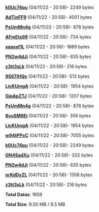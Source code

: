 [**k0Uc74pu**](/data/k0Uc74pu.txt) (04/11/22 - 20:58)- 2249 bytes

[**AdTinFF9**](/data/AdTinFF9.txt) (04/11/22 - 20:58)- 4001 bytes

[**PsUmMn4g**](/data/PsUmMn4g.txt) (04/11/22 - 20:58)- 878 bytes

[**AFmEts99**](/data/AFmEts99.txt) (04/11/22 - 20:58)- 734 bytes

[**xqassf1L**](/data/xqassf1L.txt) (04/11/22 - 20:58)- 1889 bytes

[**PN2w4dJi**](/data/PN2w4dJi.txt) (04/11/22 - 20:58)- 635 bytes

[**z3tt3sLk**](/data/z3tt3sLk.txt) (04/11/22 - 20:58)- 216 bytes

[**9S67iHQs**](/data/9S67iHQs.txt) (04/11/22 - 20:58)- 513 bytes

[**LicKUmgA**](/data/LicKUmgA.txt) (04/11/22 - 20:58)- 1954 bytes

[**GipApZTJ**](/data/GipApZTJ.txt) (04/11/22 - 20:58)- 1207 bytes

[**PsUmMn4g**](/data/PsUmMn4g.txt) (04/11/22 - 20:58)- 878 bytes

[**8vuSM8Ej**](/data/8vuSM8Ej.txt) (04/11/22 - 20:58)- 356 bytes

[**LicKUmgA**](/data/LicKUmgA.txt) (04/11/22 - 20:58)- 1954 bytes

[**w94tPPxC**](/data/w94tPPxC.txt) (04/11/22 - 20:58)- 7055 bytes

[**k0Uc74pu**](/data/k0Uc74pu.txt) (04/11/22 - 20:58)- 2249 bytes

[**GN4SadXu**](/data/GN4SadXu.txt) (04/11/22 - 20:58)- 332 bytes

[**PN2w4dJi**](/data/PN2w4dJi.txt) (04/11/22 - 20:58)- 635 bytes

[**nrKdDyZL**](/data/nrKdDyZL.txt) (04/11/22 - 20:58)- 1358 bytes

[**z3tt3sLk**](/data/z3tt3sLk.txt) (04/11/22 - 20:58)- 216 bytes

**Total Datas**: 1659

**Total Size**: 9.50 MB / 9.5 MB
